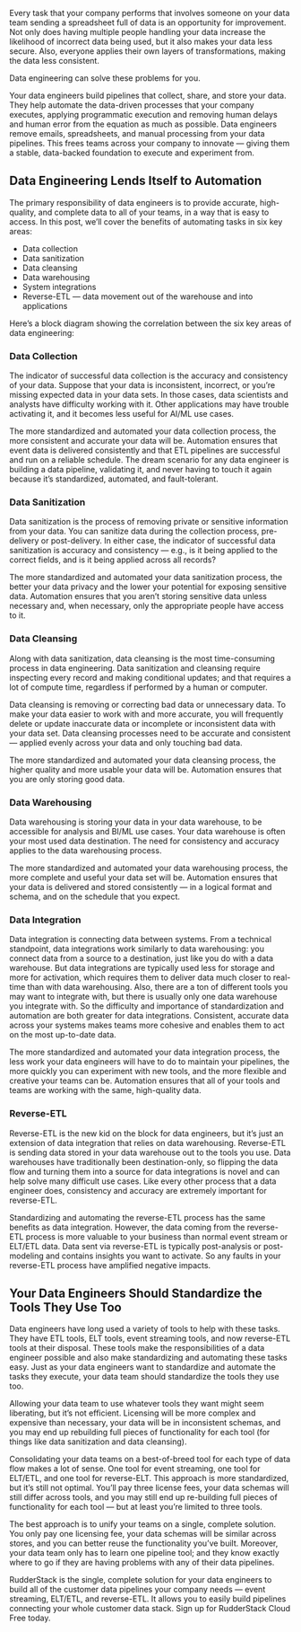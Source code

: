 Every task that your company performs that involves someone on your data team sending a spreadsheet full of data is an opportunity for improvement. Not only does having multiple people handling your data increase the likelihood of incorrect data being used, but it also makes your data less secure. Also, everyone applies their own layers of transformations, making the data less consistent.

Data engineering can solve these problems for you.

Your data engineers build pipelines that collect, share, and store your data. They help automate the data-driven processes that your company executes, applying programmatic execution and removing human delays and human error from the equation as much as possible. Data engineers remove emails, spreadsheets, and manual processing from your data pipelines. This frees teams across your company to innovate — giving them a stable, data-backed foundation to execute and experiment from.

## Data Engineering Lends Itself to Automation

The primary responsibility of data engineers is to provide accurate, high-quality, and complete data to all of your teams, in a way that is easy to access. In this post, we’ll cover the benefits of automating tasks in six key areas:

* Data collection
* Data sanitization
* Data cleansing
* Data warehousing
* System integrations
* Reverse-ETL — data movement out of the warehouse and into applications

Here’s a block diagram showing the correlation between the six key areas of data engineering:

### Data Collection

The indicator of successful data collection is the accuracy and consistency of your data. Suppose that your data is inconsistent, incorrect, or you’re missing expected data in your data sets. In those cases, data scientists and analysts have difficulty working with it. Other applications may have trouble activating it, and it becomes less useful for AI/ML use cases.

The more standardized and automated your data collection process, the more consistent and accurate your data will be. Automation ensures that event data is delivered consistently and that ETL pipelines are successful and run on a reliable schedule. The dream scenario for any data engineer is building a data pipeline, validating it, and never having to touch it again because it’s standardized, automated, and fault-tolerant.

### Data Sanitization

Data sanitization is the process of removing private or sensitive information from your data. You can sanitize data during the collection process, pre-delivery or post-delivery. In either case, the indicator of successful data sanitization is accuracy and consistency — e.g., is it being applied to the correct fields, and is it being applied across all records?

The more standardized and automated your data sanitization process, the better your data privacy and the lower your potential for exposing sensitive data. Automation ensures that you aren’t storing sensitive data unless necessary and, when necessary, only the appropriate people have access to it.

### Data Cleansing

Along with data sanitization, data cleansing is the most time-consuming process in data engineering. Data sanitization and cleansing require inspecting every record and making conditional updates; and that requires a lot of compute time, regardless if performed by a human or computer.

Data cleansing is removing or correcting bad data or unnecessary data. To make your data easier to work with and more accurate, you will frequently delete or update inaccurate data or incomplete or inconsistent data with your data set. Data cleansing processes need to be accurate and consistent — applied evenly across your data and only touching bad data.

The more standardized and automated your data cleansing process, the higher quality and more usable your data will be. Automation ensures that you are only storing good data.

### Data Warehousing

Data warehousing is storing your data in your data warehouse, to be accessible for analysis and BI/ML use cases. Your data warehouse is often your most used data destination. The need for consistency and accuracy applies to the data warehousing process.

The more standardized and automated your data warehousing process, the more complete and useful your data set will be. Automation ensures that your data is delivered and stored consistently — in a logical format and schema, and on the schedule that you expect.

### Data Integration

Data integration is connecting data between systems. From a technical standpoint, data integrations work similarly to data warehousing: you connect data from a source to a destination, just like you do with a data warehouse. But data integrations are typically used less for storage and more for activation, which requires them to deliver data much closer to real-time than with data warehousing. Also, there are a ton of different tools you may want to integrate with, but there is usually only one data warehouse you integrate with. So the difficulty and importance of standardization and automation are both greater for data integrations. Consistent, accurate data across your systems makes teams more cohesive and enables them to act on the most up-to-date data.

The more standardized and automated your data integration process, the less work your data engineers will have to do to maintain your pipelines, the more quickly you can experiment with new tools, and the more flexible and creative your teams can be. Automation ensures that all of your tools and teams are working with the same, high-quality data.

### Reverse-ETL

Reverse-ETL is the new kid on the block for data engineers, but it’s just an extension of data integration that relies on data warehousing. Reverse-ETL is sending data stored in your data warehouse out to the tools you use. Data warehouses have traditionally been destination-only, so flipping the data flow and turning them into a source for data integrations is novel and can help solve many difficult use cases. Like every other process that a data engineer does, consistency and accuracy are extremely important for reverse-ETL.

Standardizing and automating the reverse-ETL process has the same benefits as data integration. However, the data coming from the reverse-ETL process is more valuable to your business than normal event stream or ELT/ETL data. Data sent via reverse-ETL is typically post-analysis or post-modeling and contains insights you want to activate. So any faults in your reverse-ETL process have amplified negative impacts.

## Your Data Engineers Should Standardize the Tools They Use Too

Data engineers have long used a variety of tools to help with these tasks. They have ETL tools, ELT tools, event streaming tools, and now reverse-ETL tools at their disposal. These tools make the responsibilities of a data engineer possible and also make standardizing and automating these tasks easy. Just as your data engineers want to standardize and automate the tasks they execute, your data team should standardize the tools they use too.

Allowing your data team to use whatever tools they want might seem liberating, but it’s not efficient. Licensing will be more complex and expensive than necessary, your data will be in inconsistent schemas, and you may end up rebuilding full pieces of functionality for each tool (for things like data sanitization and data cleansing).

Consolidating your data teams on a best-of-breed tool for each type of data flow makes a lot of sense. One tool for event streaming, one tool for ELT/ETL, and one tool for reverse-ELT. This approach is more standardized, but it’s still not optimal. You’ll pay three license fees, your data schemas will still differ across tools, and you may still end up re-building full pieces of functionality for each tool — but at least you’re limited to three tools.

The best approach is to unify your teams on a single, complete solution. You only pay one licensing fee, your data schemas will be similar across stores, and you can better reuse the functionality you’ve built. Moreover, your data team only has to learn one pipeline tool; and they know exactly where to go if they are having problems with any of their data pipelines.

RudderStack is the single, complete solution for your data engineers to build all of the customer data pipelines your company needs — event streaming, ELT/ETL, and reverse-ETL. It allows you to easily build pipelines connecting your whole customer data stack. Sign up for RudderStack Cloud Free today.